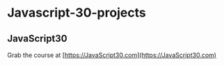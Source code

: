 # Javascript-30-projects

## JavaScript30


Grab the course at [https://JavaScript30.com](https://JavaScript30.com)
